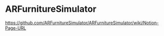 # ARFurnitureSimulator

https://github.com/ARFurnitureSimulator/ARFurnitureSimulator/wiki/Notion-Page-URL
